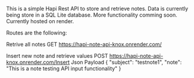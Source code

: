This is a simple Hapi Rest API to store and retrieve notes. Data is currently being store in a SQL Lite database.
More functionality comming soon. Currently hosted on render.

Routes are the following:

Retrive all notes
GET https://hapi-note-api-knox.onrender.com/

Insert new note and retrieve values
POST https://hapi-note-api-knox.onrender.com/Insert
Json Payload
{
    "subject": "testnote1",
    "note": "This is a note testing API input functionality"
}
